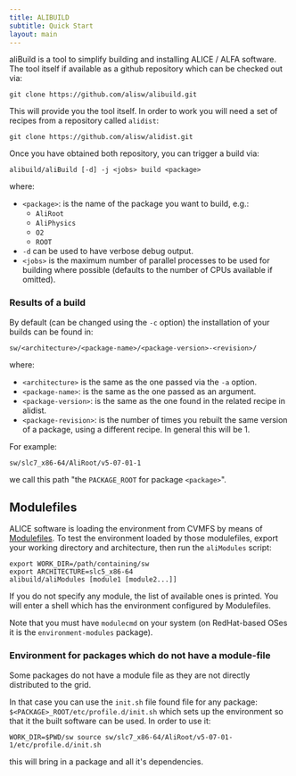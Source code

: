 ```yaml
---
title: ALIBUILD
subtitle: Quick Start
layout: main
---
```


aliBuild is a tool to simplify building and installing ALICE / ALFA software.
The tool itself if available as a github repository which can be checked out via:

    git clone https://github.com/alisw/alibuild.git

This will provide you the tool itself. In order to work you will need a set of
recipes from a repository called `alidist`:

    git clone https://github.com/alisw/alidist.git

Once you have obtained both repository, you can trigger a build via:

    alibuild/aliBuild [-d] -j <jobs> build <package>

where:

- `<package>`: is the name of the package you want to build, e.g.: 
  - `AliRoot`
  - `AliPhysics`
  - `O2`
  - `ROOT`
- `-d` can be used to have verbose debug output.
- `<jobs>` is the maximum number of parallel processes to be used for building
  where possible (defaults to the number of CPUs available if omitted).

### Results of a build

By default (can be changed using the `-c` option) the installation of your builds
can be found in:

    sw/<architecture>/<package-name>/<package-version>-<revision>/

where:

- `<architecture>` is the same as the one passed via the `-a` option.
- `<package-name>`: is the same as the one passed as an argument.
- `<package-version>`: is the same as the one found in the related recipe in alidist.
- `<package-revision>`: is the number of times you rebuilt the same version of
  a package, using a different recipe. In general this will be 1.

For example:

    sw/slc7_x86-64/AliRoot/v5-07-01-1

we call this path "the `PACKAGE_ROOT` for package `<package>`".
 

## Modulefiles

ALICE software is loading the environment from CVMFS by means of
[Modulefiles](http://modules.sourceforge.net/). To test the environment loaded
by those modulefiles, export your working directory and architecture, then run
the `aliModules` script:

    export WORK_DIR=/path/containing/sw
    export ARCHITECTURE=slc5_x86-64
    alibuild/aliModules [module1 [module2...]]

If you do not specify any module, the list of available ones is printed. You
will enter a shell which has the environment configured by Modulefiles.

Note that you must have `modulecmd` on your system (on RedHat-based OSes it is
the `environment-modules` package).

### Environment for packages which do not have a module-file

Some packages do not have a module file as they are not directly distributed to the grid.

In that case you can use the  `init.sh` file found file for any package:
`$<PACKAGE>_ROOT/etc/profile.d/init.sh` which sets up the environment so
that it the built software can be used. In order to use it:

    WORK_DIR=$PWD/sw source sw/slc7_x86-64/AliRoot/v5-07-01-1/etc/profile.d/init.sh

this will bring in a package and all it's dependencies.
